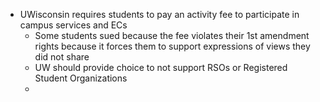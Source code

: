 - UWisconsin requires students to pay an activity fee to participate in campus services and ECs
	- Some students sued because the fee violates their 1st amendment rights because it forces them to support expressions of views they did not share
	- UW should provide choice to not support RSOs or Registered Student Organizations
	- 